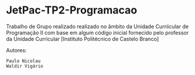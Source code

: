 # JetPac-TP2-Programacao

Trabalho de Grupo realizado realizado no âmbito da Unidade Curriicular de Programação II com base em algum código inicial fornecido pelo professor da Unidade Curricular [Instituto Politécnico de Castelo Branco]

Autores:

    Paulo Nicolau
    Waldir Vigário

